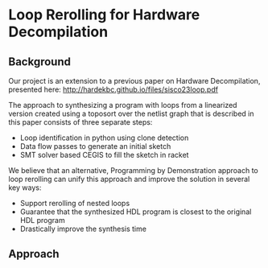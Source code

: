 # Loop Rerolling for Hardware Decompilation

## Background
Our project is an extension to a previous paper on Hardware Decompilation, presented here: http://hardekbc.github.io/files/sisco23loop.pdf

The approach to synthesizing a program with loops from a linearized version created using a toposort over the netlist graph that is described in this paper consists of three separate steps:
* Loop identification in python using clone detection
* Data flow passes to generate an initial sketch
* SMT solver based CEGIS to fill the sketch in racket

We believe that an alternative, Programming by Demonstration approach to loop rerolling can unify this approach and improve the solution in several key ways:
* Support rerolling of nested loops
* Guarantee that the synthesized HDL program is closest to the original HDL program
* Drastically improve the synthesis time

## Approach
